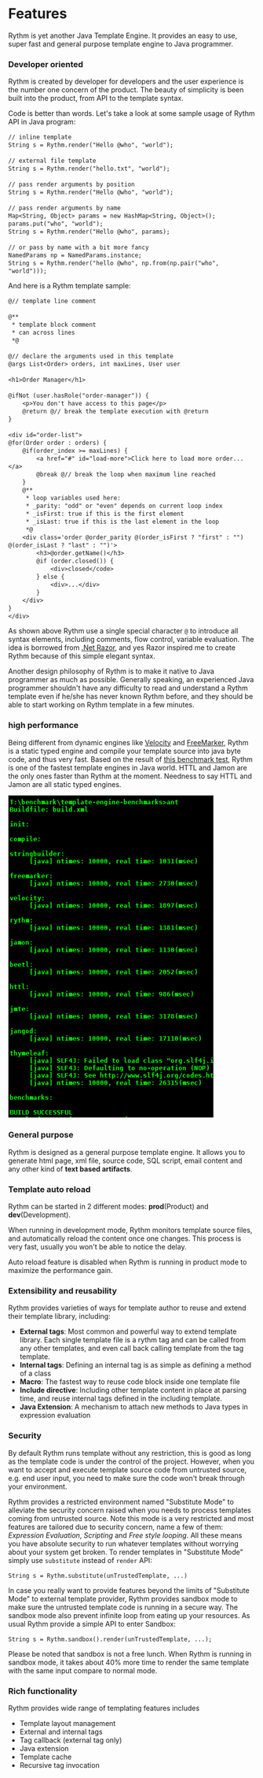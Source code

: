 # Features
    
Rythm is yet another Java Template Engine. It provides an easy to use, super fast and general purpose template engine to Java programmer.

### Developer oriented

Rythm is created by developer for developers and the user experience is the number one concern of the product. The beauty of simplicity is been built into the product, from API to the template syntax.

Code is better than words. Let's take a look at some sample usage of Rythm API in Java program:


    // inline template
    String s = Rythm.render("Hello @who", "world");
    
    // external file template
    String s = Rythm.render("hello.txt", "world");
    
    // pass render arguments by position
    String s = Rythm.render("Hello @who", "world");
    
    // pass render arguments by name
    Map<String, Object> params = new HashMap<String, Object>();
    params.put("who", "world");
    String s = Rythm.render("Hello @who", params);

    // or pass by name with a bit more fancy
    NamedParams np = NamedParams.instance;
    String s = Rythm.render("hello @who", np.from(np.pair("who", "world")));
    
And here is a Rythm template sample:

    @// template line comment
    
    @**
     * template block comment 
     * can across lines
     *@
    
    @// declare the arguments used in this template
    @args List<Order> orders, int maxLines, User user
    
    <h1>Order Manager</h1>
    
    @ifNot (user.hasRole("order-manager")) {
        <p>You don't have access to this page</p>
        @return @// break the template execution with @return
    }
    
    <div id="order-list">
    @for(Order order : orders) {
        @if(order_index >= maxLines) {
            <a href="#" id="load-more">Click here to load more order...</a>
            @break @// break the loop when maximum line reached
        }
        @**
         * loop variables used here: 
         * _parity: "odd" or "even" depends on current loop index
         * _isFirst: true if this is the first element
         * _isLast: true if this is the last element in the loop
         *@
        <div class='order @order_parity @(order_isFirst ? "first" : "") @(order_isLast ? "last" : "")'>
            <h3>@order.getName()</h3>
            @if (order.closed()) {
                <div>closed</code>
            } else {
                <div>...</div>
            }
        </div>
    }
    </div>

As shown above Rythm use a single special character `@` to introduce all syntax elements, including comments, flow control, variable evaluation. The idea is borrowed from [.Net Razor](http://weblogs.asp.net/scottgu/archive/2010/07/02/introducing-razor.aspx), and yes Razor inspired me to create Rythm because of this simple elegant syntax.

Another design philosophy of Rythm is to make it native to Java programmer as much as possible. Generally speaking, an experienced Java programmer shouldn't have any difficulty to read and understand a Rythm template even if he/she has never known Rythm before, and they should be able to start working on Rythm template in a few minutes.

### high performance

Being different from dynamic engines like [Velocity](http://velocity.apache.org/) and [FreeMarker](http://freemarker.sourceforge.net/), Rythm is a static typed engine and compile your template source into java byte code, and thus very fast. Based on the result of [this benchmark test](http://www.screenr.com/OE07), Rythm is one of the fastest template engines in Java world. HTTL and Jamon are the only ones faster than Rythm at the moment. Needness to say HTTL and Jamon are all static typed engines.

![benchmark-image](img/benchmark.png)

### General purpose

Rythm is designed as a general purpose template engine. It allows you to generate html page, xml file, source code, SQL script, email content and any other kind of **text based artifacts**.

### Template auto reload

Rythm can be started in 2 different modes: **prod**(Product) and **dev**(Development). 

When running in development mode, Rythm monitors template source files, and automatically reload the content once one changes. This process is very fast, usually you won't be able to notice the delay. 

Auto reload feature is disabled when Rythm is running in product mode to maximize the performance gain.

### Extensibility and reusability

Rythm provides varieties of ways for template author to reuse and extend their template library, including:

* **External tags**: Most common and powerful way to extend template library. Each single template file is a rythm tag and can be called from any other templates, and even call back calling template from the tag template.
* **Internal tags**: Defining an internal tag is as simple as defining a method of a class
* **Macro**: The fastest way to reuse code block inside one template file
* **Include directive**: Including other template content in place at parsing time, and reuse internal tags defined in the including template.
* **Java Extension**: A mechanism to attach new methods to Java types in expression evaluation

### Security

By default Rythm runs template without any restriction, this is good as long as the template code is under the control of the project. However, when you want to accept and execute template source code from untrusted source, e.g. end user input, you need to make sure the code won't break through your environment. 

Rythm provides a restricted environment named "Substitute Mode" to alleviate the security concern raised when you needs to process templates coming from untrusted source. Note this mode is a very restricted and most features are tailored due to security concern, name a few of them: _Expression Evaluation_, _Scripting_ and _Free style looping_. All these means you have absolute security to run whatever templates without worrying about your system get broken. To render templates in "Substitute Mode" simply use `substitute` instead of `render` API:

    String s = Rythm.substitute(unTrustedTemplate, ...)

In case you really want to provide features beyond the limits of "Substitute Mode" to external template provider, Rythm provides sandbox mode to make sure the untrusted template code is running in a secure way. The sandbox mode also prevent infinite loop from eating up your resources. As usual Rythm provide a simple API to enter Sandbox:

    String s = Rythm.sandbox().render(unTrustedTemplate, ...);
    
Please be noted that sandbox is not a free lunch. When Rythm is running in sandbox mode, it takes about 40% more time to render the same template with the same input compare to normal mode.   
    
### Rich functionality

Rythm provides wide range of templating features includes

* Template layout management
* External and internal tags
* Tag callback (external tag only)
* Java extension
* Template cache
* Recursive tag invocation

